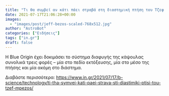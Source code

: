 ```yaml
---
title: "Τι θα συμβεί αν κάτι πάει στραβά στη διαστημική πτήση του Τζεφ Μπέζος"
date: 2021-07-17T21:06:28+00:00
images:
  - "images/post/jeff-bezos-scaled-768x512.jpg"
author: "AstroBot"
categories: ["Ειδήσεις"]
tags: ["in.gr"]
draft: false
---
```


H Blue Origin έχει δοκιμάσει το σύστημα διαφυγής της κάψουλας συνολικά τρεις φορές – μία στο πεδίο εκτόξευσης, μία στο μέσο της πτήσης και μία ακόμη στο διάστημα.

Διαβάστε περισσότερα: https://www.in.gr/2021/07/17/b-science/technology/ti-tha-symvei-kati-paei-strava-sti-diastimiki-ptisi-tou-tzef-mpezos/
